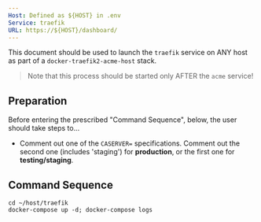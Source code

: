 ```yaml
---
Host: Defined as ${HOST} in .env
Service: traefik
URL: https://${HOST}/dashboard/
---
```


This document should be used to launch the `traefik` service on ANY host as part of a `docker-traefik2-acme-host` stack.

> Note that this process should be started only AFTER the `acme` service!

## Preparation

Before entering the prescribed "Command Sequence", below, the user should take steps to...

  - Comment out one of the `CASERVER=` specifications.  Comment out the second one (includes 'staging') for **production**, or the first one for **testing/staging**.

## Command Sequence

```
cd ~/host/traefik
docker-compose up -d; docker-compose logs
```
